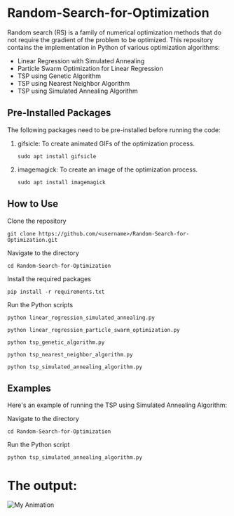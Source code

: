 <!DOCTYPE html>
<html>
<head>
	<title>Random-Search-for-Optimization</title>
</head>
<body>
	<h1>Random-Search-for-Optimization</h1>
	<p>Random search (RS) is a family of numerical optimization methods that do not require the gradient of the problem to be optimized. This repository contains the implementation in Python of various optimization algorithms:</p>
	<ul>
		<li>Linear Regression with Simulated Annealing</li>
		<li>Particle Swarm Optimization for Linear Regression</li>
		<li>TSP using Genetic Algorithm</li>
		<li>TSP using Nearest Neighbor Algorithm</li>
		<li>TSP using Simulated Annealing Algorithm</li>
	</ul>
	<h2>Pre-Installed Packages</h2>
	<p>The following packages need to be pre-installed before running the code:</p>
	<ol>
		<li>gifsicle: To create animated GIFs of the optimization process.</li>
		<p><code>sudo apt install gifsicle</code></p>
		<li>imagemagick: To create an image of the optimization process.</li>
		<p><code>sudo apt install imagemagick</code></p>
	</ol>
	<h2>How to Use</h2>
	<p>Clone the repository</p>
	<pre><code>git clone https://github.com/&lt;username&gt;/Random-Search-for-Optimization.git</code></pre>
	<p>Navigate to the directory</p>
	<pre><code>cd Random-Search-for-Optimization</code></pre>
	<p>Install the required packages</p>
	<pre><code>pip install -r requirements.txt</code></pre>
	<p>Run the Python scripts</p>
	<pre><code>python linear_regression_simulated_annealing.py</code></pre>
	<pre><code>python linear_regression_particle_swarm_optimization.py</code></pre>
	<pre><code>python tsp_genetic_algorithm.py</code></pre>
	<pre><code>python tsp_nearest_neighbor_algorithm.py</code></pre>
	<pre><code>python tsp_simulated_annealing_algorithm.py</code></pre>
	<h2>Examples</h2>
	<p>Here's an example of running the TSP using Simulated Annealing Algorithm:</p>
	<p>Navigate to the directory</p>
	<pre><code>cd Random-Search-for-Optimization</code></pre>
	<p>Run the Python script</p>
	<pre><code>python tsp_simulated_annealing_algorithm.py</code></pre>
	<h1>The output:</h1>
	<img src="[https://media.giphy.com/media/v1.Y2lkPTc5MGI3NjExMGE5MmI1MmM0MTYxZGM1YzZkZDM0NWUxNzNiM2NjNjVhMmJlMjViMSZlcD12MV9pbnRlcm5hbF9naWZzX2dpZklkJmN0PWc/bQA3ya92PfDQGLTHFg/giphy.gif](https://media.giphy.com/media/v1.Y2lkPTc5MGI3NjExM2QwMmY5NjE1MGI2YzE4NjE5YjEwYmUyNGUwYmEyODkxOTBiZWFkMiZlcD12MV9pbnRlcm5hbF9naWZzX2dpZklkJmN0PWc/PRL1qSnfXAbNh0OrcT/giphy.gif)" alt="My Animation">
	
</body>
</html>


